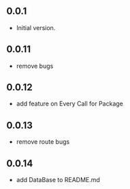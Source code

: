 ## 0.0.1

- Initial version.

## 0.0.11

- remove bugs

## 0.0.12

- add feature on Every Call for Package

## 0.0.13

- remove route bugs

## 0.0.14

- add DataBase to README.md